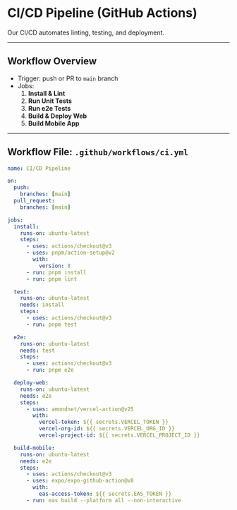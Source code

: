 # CI/CD Pipeline (GitHub Actions)

Our CI/CD automates linting, testing, and deployment.

---

## Workflow Overview
- Trigger: push or PR to `main` branch
- Jobs:
  1. **Install & Lint**
  2. **Run Unit Tests**
  3. **Run e2e Tests**
  4. **Build & Deploy Web**
  5. **Build Mobile App**

---

## Workflow File: `.github/workflows/ci.yml`
```yaml
name: CI/CD Pipeline

on:
  push:
    branches: [main]
  pull_request:
    branches: [main]

jobs:
  install:
    runs-on: ubuntu-latest
    steps:
      - uses: actions/checkout@v3
      - uses: pnpm/action-setup@v2
        with:
          version: 8
      - run: pnpm install
      - run: pnpm lint

  test:
    runs-on: ubuntu-latest
    needs: install
    steps:
      - uses: actions/checkout@v3
      - run: pnpm test

  e2e:
    runs-on: ubuntu-latest
    needs: test
    steps:
      - uses: actions/checkout@v3
      - run: pnpm e2e

  deploy-web:
    runs-on: ubuntu-latest
    needs: e2e
    steps:
      - uses: amondnet/vercel-action@v25
        with:
          vercel-token: ${{ secrets.VERCEL_TOKEN }}
          vercel-org-id: ${{ secrets.VERCEL_ORG_ID }}
          vercel-project-id: ${{ secrets.VERCEL_PROJECT_ID }}

  build-mobile:
    runs-on: ubuntu-latest
    needs: e2e
    steps:
      - uses: actions/checkout@v3
      - uses: expo/expo-github-action@v8
        with:
          eas-access-token: ${{ secrets.EAS_TOKEN }}
      - run: eas build --platform all --non-interactive
